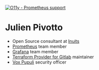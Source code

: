 
[![O11y - Prometheus support](https://user-images.githubusercontent.com/291750/216587199-83f3aaa8-b488-4919-92cb-3e65718b7a6e.png)](https://o11y.eu/prometheus-support/)

# Julien Pivotto

- Open Source consultant at [Inuits](https://observability.inuits.eu)
- [Prometheus](https://github.com/prometheus) team member
- [Grafana](https://github.com/grafana) team member
- [Terraform Provider for Gitlab](https://github.com/terraform-providers/terraform-provider-gitlab) maintainer
- [Vox Pupuli](https://github.com/voxpupuli) security officer
